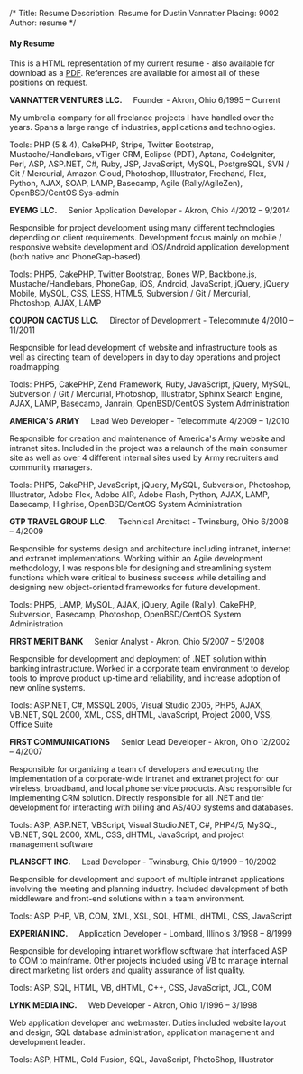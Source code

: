 /*
Title: Resume
Description: Resume for Dustin Vannatter
Placing: 9002
Author: resume
*/

#### <a name="resume" id="resume" class="anchor">My Resume</a>

This is a HTML representation of my current resume - also available for download as a <a href="/dustinvannatter_resume.pdf">PDF</a>. References are available for almost all of these positions on request.


<div class="resume_company"><b>VANNATTER VENTURES LLC.</b> &nbsp;&nbsp;&nbsp; Founder - Akron, Ohio <span class="resume_date">6/1995 – Current</span></div>

My umbrella company for all freelance projects I have handled over the years. Spans a large range of industries, applications and technologies.

Tools: PHP (5 & 4), CakePHP, Stripe, Twitter Bootstrap, Mustache/Handlebars, vTiger CRM, Eclipse (PDT), Aptana, CodeIgniter, Perl, ASP, ASP.NET, C#, Ruby, JSP, JavaScript, MySQL, PostgreSQL, SVN / Git / Mercurial, Amazon Cloud, Photoshop, Illustrator, Freehand, Flex, Python, AJAX, SOAP, LAMP, Basecamp, Agile (Rally/AgileZen), OpenBSD/CentOS Sys-admin


<div class="resume_company"><b>EYEMG LLC.</b> &nbsp;&nbsp;&nbsp; Senior Application Developer - Akron, Ohio <span class="resume_date">4/2012 – 9/2014</span></div>

Responsible for project development using many different technologies depending on client requirements. Development focus mainly on mobile / responsive website development and iOS/Android application development (both native and PhoneGap-based).

Tools: PHP5, CakePHP, Twitter Bootstrap, Bones WP, Backbone.js, Mustache/Handlebars, PhoneGap, iOS, Android, JavaScript, jQuery, jQuery Mobile, MySQL, CSS, LESS, HTML5, Subversion / Git / Mercurial, Photoshop, AJAX, LAMP


<div class="resume_company"><b>COUPON CACTUS LLC.</b> &nbsp;&nbsp;&nbsp; Director of Development - Telecommute <span class="resume_date">4/2010 – 11/2011</span></div>

Responsible for lead development of website and infrastructure tools as well as directing team of developers in day to day operations and project roadmapping. 

Tools: PHP5, CakePHP, Zend Framework, Ruby, JavaScript, jQuery, MySQL, Subversion / Git / Mercurial, Photoshop, Illustrator, Sphinx Search Engine, AJAX, LAMP, Basecamp, Janrain, OpenBSD/CentOS System Administration


<div class="resume_company"><b>AMERICA'S ARMY</b> &nbsp;&nbsp;&nbsp; Lead Web Developer - Telecommute <span class="resume_date">4/2009 – 1/2010</span></div>

Responsible for creation and maintenance of America's Army website and intranet sites. Included in the project was a relaunch of the main consumer site as well as over 4 different internal sites used by Army recruiters and community managers.

Tools: PHP5, CakePHP, JavaScript, jQuery, MySQL, Subversion, Photoshop, Illustrator, Adobe Flex, Adobe AIR, Adobe Flash, Python, AJAX, LAMP, Basecamp, Highrise,  OpenBSD/CentOS System Administration


<div class="resume_company"><b>GTP TRAVEL GROUP LLC.</b> &nbsp;&nbsp;&nbsp; Technical Architect - Twinsburg, Ohio <span class="resume_date">6/2008 – 4/2009</span></div>

Responsible for systems design and architecture including intranet, internet and extranet implementations. Working within an Agile development methodology, I was responsible for designing and streamlining system functions which were critical to business success while detailing and designing new object-oriented frameworks for future development.

Tools: PHP5, LAMP, MySQL, AJAX, jQuery, Agile (Rally), CakePHP, Subversion, Basecamp, Photoshop, OpenBSD/CentOS System Administration


<div class="resume_company"><b>FIRST MERIT BANK</b> &nbsp;&nbsp;&nbsp; Senior Analyst - Akron, Ohio <span class="resume_date">5/2007 – 5/2008</span></div>

Responsible for development and deployment of .NET solution within banking infrastructure. Worked in a corporate team environment to develop tools to improve product up-time and reliability, and increase adoption of new online systems.

Tools: ASP.NET, C#, MSSQL 2005, Visual Studio 2005, PHP5, AJAX, VB.NET, SQL 2000, XML, CSS, dHTML, JavaScript, Project 2000, VSS, Office Suite


<div class="resume_company"><b>FIRST COMMUNICATIONS</b> &nbsp;&nbsp;&nbsp; Senior Lead Developer - Akron, Ohio <span class="resume_date">12/2002 – 4/2007</span></div>

Responsible for organizing a team of developers and executing the implementation of a corporate-wide intranet and extranet project for our wireless, broadband, and local phone service products. Also responsible for implementing CRM solution. Directly responsible for all .NET and tier development for interacting with billing and AS/400 systems and databases.

Tools: ASP, ASP.NET, VBScript, Visual Studio.NET, C#, PHP4/5, MySQL, VB.NET, SQL 2000, XML, CSS, dHTML, JavaScript, and project management software


<div class="resume_company"><b>PLANSOFT INC.</b> &nbsp;&nbsp;&nbsp; Lead Developer - Twinsburg, Ohio <span class="resume_date">9/1999 – 10/2002</span></div>

Responsible for development and support of multiple intranet applications involving the meeting and planning industry. Included development of both middleware and front-end solutions within a team environment.

Tools: ASP, PHP, VB, COM, XML, XSL, SQL, HTML, dHTML, CSS, JavaScript


<div class="resume_company"><b>EXPERIAN INC.</b> &nbsp;&nbsp;&nbsp; Application Developer - Lombard, Illinois <span class="resume_date">3/1998 – 8/1999</span></div>

Responsible for developing intranet workflow software that interfaced ASP to COM to mainframe. Other projects included using VB to manage internal direct marketing list orders and quality assurance of list quality.

Tools: ASP, SQL, HTML, VB, dHTML, C++, CSS, JavaScript, JCL, COM


<div class="resume_company"><b>LYNK MEDIA INC.</b> &nbsp;&nbsp;&nbsp; Web Developer - Akron, Ohio <span class="resume_date">1/1996 – 3/1998</span></div>

Web application developer and webmaster. Duties included website layout and design, SQL database administration, application management and development leader. 

Tools: ASP, HTML, Cold Fusion, SQL, JavaScript, PhotoShop, Illustrator
